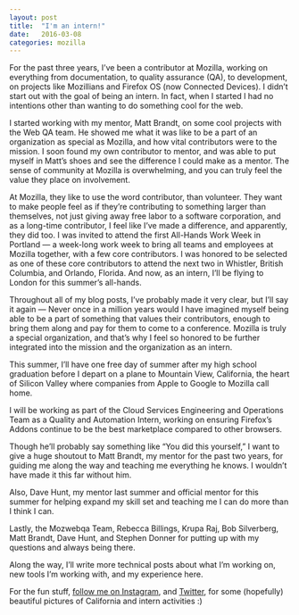```yaml
---
layout: post
title:  "I'm an intern!"
date:   2016-03-08
categories: mozilla
---
```

For the past three years, I’ve been a contributor at Mozilla, working on
everything from documentation, to quality assurance (QA), to development, on
projects like Mozillians and Firefox OS (now Connected Devices). I didn’t start
out with the goal of being an intern. In fact, when I started I had no intentions
other than wanting to do something cool for the web.

I started working with my mentor, Matt Brandt, on some cool projects with the
Web QA team. He showed me what it was like to be a part of an organization as
special as Mozilla, and how vital contributors were to the mission. I soon found
my own contributor to mentor, and was able to put myself in Matt’s shoes and see
the difference I could make as a mentor. The sense of community at Mozilla is
overwhelming, and you can truly feel the value they place on involvement.

At Mozilla, they like to use the word contributor, than volunteer. They want to
make people feel as if they’re contributing to something larger than themselves,
not just giving away free labor to a software corporation, and as a long-time
contributor, I feel like I’ve made a difference, and apparently, they did too.
I was invited to attend the first All-Hands Work Week in Portland — a week-long
work week to bring all teams and employees at Mozilla together, with a few core
contributors. I was honored to be selected as one of these core contributors to
attend the next two in Whistler, British Columbia, and Orlando, Florida. And now,
as an intern, I’ll be flying to London for this summer’s all-hands.

Throughout all of my blog posts, I’ve probably made it very clear, but I’ll say
it again — Never once in a million years would I have imagined myself being able
to be a part of something that values their contributors, enough to bring them
along and pay for them to come to a conference. Mozilla is truly a special
organization, and that’s why I feel so honored to be further integrated into the
mission and the organization as an intern.

This summer, I’ll have one free day of summer after my high school graduation
before I depart on a plane to Mountain View, California, the heart of Silicon
Valley where companies from Apple to Google to Mozilla call home.

I will be working as part of the Cloud Services Engineering and Operations Team
as a Quality and Automation Intern, working on ensuring Firefox’s Addons continue
to be the best marketplace compared to other browsers.

Though he’ll probably say something like “You did this yourself,” I want to give
a huge shoutout to Matt Brandt, my mentor for the past two years, for guiding me
along the way and teaching me everything he knows. I wouldn’t have made it this
far without him.

Also, Dave Hunt, my mentor last summer and official mentor for this summer for
helping expand my skill set and teaching me I can do more than I think I can.

Lastly, the Mozwebqa Team, Rebecca Billings, Krupa Raj, Bob Silverberg, Matt
Brandt, Dave Hunt, and Stephen Donner for putting up with my questions and always
being there.

Along the way, I’ll write more technical posts about what I’m working on, new
tools I’m working with, and my experience here.

For the fun stuff, [follow me on Instagram](https://instagram.com/PottsJustin),
and [Twitter](https://twitter.com/PottsJustin), for some (hopefully)
beautiful pictures of California and intern activities :)
